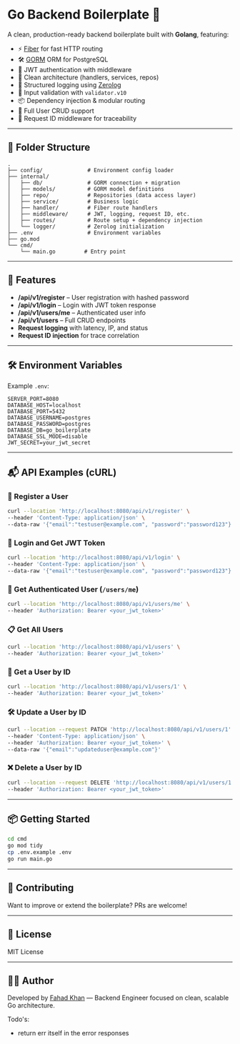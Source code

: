 # Go Backend Boilerplate 🚀

A clean, production-ready backend boilerplate built with **Golang**, featuring:

- ⚡️ [Fiber](https://github.com/gofiber/fiber) for fast HTTP routing
- 🛠 [GORM](https://gorm.io) ORM for PostgreSQL
- 🔐 JWT authentication with middleware
- 🧱 Clean architecture (handlers, services, repos)
- 🧾 Structured logging using [Zerolog](https://github.com/rs/zerolog)
- 🧪 Input validation with `validator.v10`
- 📦 Dependency injection & modular routing
- 📑 Full User CRUD support
- 🧵 Request ID middleware for traceability

---

## 📁 Folder Structure

```
.
├── config/              # Environment config loader
├── internal/
│   ├── db/              # GORM connection + migration
│   ├── models/          # GORM model definitions
│   ├── repo/            # Repositories (data access layer)
│   ├── service/         # Business logic
│   ├── handler/         # Fiber route handlers
│   ├── middleware/      # JWT, logging, request ID, etc.
│   ├── routes/          # Route setup + dependency injection
│   └── logger/          # Zerolog initialization
├── .env                 # Environment variables
├── go.mod
└── cmd/
    └── main.go         # Entry point
```

---

## 🧪 Features

- **/api/v1/register** – User registration with hashed password
- **/api/v1/login** – Login with JWT token response
- **/api/v1/users/me** – Authenticated user info
- **/api/v1/users** – Full CRUD endpoints
- **Request logging** with latency, IP, and status
- **Request ID injection** for trace correlation

---

## 🛠 Environment Variables

Example `.env`:

```env
SERVER_PORT=8080
DATABASE_HOST=localhost
DATABASE_PORT=5432
DATABASE_USERNAME=postgres
DATABASE_PASSWORD=postgres
DATABASE_DB=go_boilerplate
DATABASE_SSL_MODE=disable
JWT_SECRET=your_jwt_secret
```

---

## 📬 API Examples (cURL)

### 🔐 Register a User
```bash
curl --location 'http://localhost:8080/api/v1/register' \
--header 'Content-Type: application/json' \
--data-raw '{"email":"testuser@example.com", "password":"password123"}'
```

### 🔑 Login and Get JWT Token
```bash
curl --location 'http://localhost:8080/api/v1/login' \
--header 'Content-Type: application/json' \
--data-raw '{"email":"testuser@example.com", "password":"password123"}'
```

### 👤 Get Authenticated User (`/users/me`)
```bash
curl --location 'http://localhost:8080/api/v1/users/me' \
--header 'Authorization: Bearer <your_jwt_token>'
```

### 📋 Get All Users
```bash
curl --location 'http://localhost:8080/api/v1/users' \
--header 'Authorization: Bearer <your_jwt_token>'
```

### 📄 Get a User by ID
```bash
curl --location 'http://localhost:8080/api/v1/users/1' \
--header 'Authorization: Bearer <your_jwt_token>'
```

### 🛠️ Update a User by ID
```bash
curl --location --request PATCH 'http://localhost:8080/api/v1/users/1' \
--header 'Content-Type: application/json' \
--header 'Authorization: Bearer <your_jwt_token>' \
--data-raw '{"email":"updateduser@example.com"}'
```

### ❌ Delete a User by ID
```bash
curl --location --request DELETE 'http://localhost:8080/api/v1/users/1' \
--header 'Authorization: Bearer <your_jwt_token>'
```

---

## 📦 Getting Started

```bash
cd cmd
go mod tidy
cp .env.example .env
go run main.go
```

---

## 🤝 Contributing

Want to improve or extend the boilerplate? PRs are welcome!

---

## 📜 License

MIT License

---

## 🙋‍♂️ Author

Developed by [Fahad Khan](https://pk.linkedin.com/in/fahadkhan-dev-engineer) — Backend Engineer focused on clean, scalable Go architecture.

Todo's:
- return err itself in the error responses